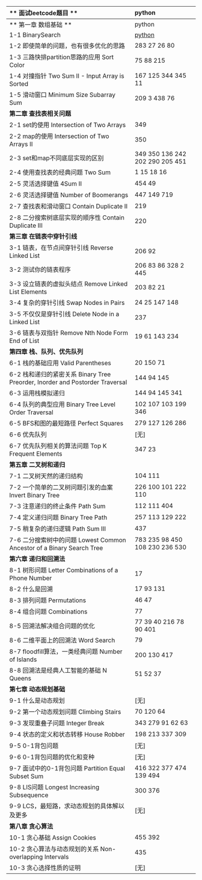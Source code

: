 | ** 面试leetcode题目 **  | python |
| :---  |  :--- |
| ** 第一章 数组基础 **  | python |
| 1-1 BinarySearch   |[python](./Chapter01_ArrayProblem/BinarySearch.py)|
| 1-2 即使简单的问题，也有很多优化的思路 | 283 27 26 80 |
| 1-3 三路快排partition思路的应用 Sort Color | 75 88 215 |
| 1-4 对撞指针 Two Sum II - Input Array is Sorted | 167 125 344 345 11 |
| 1-5 滑动窗口 Minimum Size Subarray Sum | 209 3 438 76 |
| **第二章 查找表相关问题** | | |
| 2-1 set的使用 Intersection of Two Arrays | 349 |
| 2-2 map的使用 Intersection of Two Arrays II | 350 |
| 2-3 set和map不同底层实现的区别 | 349 350 136 242 202 290 205 451 |
| 2-4 使用查找表的经典问题 Two Sum | 1 15 18 16 
| 2-5 灵活选择键值 4Sum II | 454  49 |
| 2-6 灵活选择键值 Number of Boomerangs | 447  149 719 |
| 2-7 查找表和滑动窗口 Contain Duplicate II | 219 |
| 2-8 二分搜索树底层实现的顺序性 Contain Duplicate III | 220 |
| **第三章 在链表中穿针引线** | | |
| 3-1 链表，在节点间穿针引线 Reverse Linked List | 206  92 |
| 3-2 测试你的链表程序 | 206 83 86 328 2 445 |
| 3-3 设立链表的虚拟头结点 Remove Linked List Elements | 203  82 21 |
| 3-4 复杂的穿针引线 Swap Nodes in Pairs | 24  25 147 148 |
| 3-5 不仅仅是穿针引线 Delete Node in a Linked List | 237  |
| 3-6 链表与双指针 Remove Nth Node Form End of List | 19  61 143 234 |
| **第四章 栈、队列、优先队列** | | |
| 6-1 栈的基础应用 Valid Parentheses | 20  150 71 |
| 6-2 栈和递归的紧密关系 Binary Tree Preorder, Inorder and Postorder Traversal | 144 94 145 |
| 6-3 运用栈模拟递归 | 144 94 145  341 |
| 6-4 队列的典型应用 Binary Tree Level Order Traversal | 102  107 103 199 346 |
| 6-5 BFS和图的最短路径 Perfect Squares | 279  127 126 286 |
| 6-6 优先队列 | [无] | [无] |
| 6-7 优先队列相关的算法问题 Top K Frequent Elements | 347  23 |
| **第五章 二叉树和递归** | | 
| 7-1 二叉树天然的递归结构 | 104  111 |
| 7-2 一个简单的二叉树问题引发的血案 Invert Binary Tree | 226  100 101 222 110 |
| 7-3 注意递归的终止条件 Path Sum | 112  111 404 |
| 7-4 定义递归问题 Binary Tree Path | 257  113 129 222 |
| 7-5 稍复杂的递归逻辑 Path Sum III | 437  |
| 7-6 二分搜索树中的问题 Lowest Common Ancestor of a Binary Search Tree | 783 235  98 450 108 230 236 530 |
| **第六章 递归和回溯法** | | | | |
| 8-1 树形问题 Letter Combinations of a Phone Number | 17 | [无] 
| 8-2 什么是回溯 | 17  93 131 |
| 8-3 排列问题 Permutations | 46  47| 
| 8-4 组合问题 Combinations | 77 | [无] |
| 8-5 回溯法解决组合问题的优化 | 77  39 40 216 78 90 401 |
| 8-6 二维平面上的回溯法 Word Search | 79 | [无] |
| 8-7 floodfill算法，一类经典问题 Number of Islands | 200  130 417 |
| 8-8 回溯法是经典人工智能的基础 N Queens | 51  52 37 |
| **第七章 动态规划基础** | | |
| 9-1 什么是动态规划 | [无] | [无] |
| 9-2 第一个动态规划问题 Climbing Stairs | 70 120 64 |
| 9-3 发现重叠子问题 Integer Break | 343  279 91 62 63 |
| 9-4 状态的定义和状态转移 House Robber | 198  213 337 309 |
| 9-5 0-1背包问题 | [无] | [无] |
| 9-6 0-1背包问题的优化和变种 | [无] | [无] |
| 9-7 面试中的0-1背包问题 Partition Equal Subset Sum | 416  322 377 474 139 494 |
| 9-8 LIS问题 Longest Increasing Subsequence | 300  376 |
| 9-9 LCS，最短路，求动态规划的具体解以及更多 | [无] | [无] |
| **第八章 贪心算法** | | |
| 10-1 贪心基础 Assign Cookies | 455  392 |
| 10-2 贪心算法与动态规划的关系 Non-overlapping Intervals | 435 | [无] |
| 10-3 贪心选择性质的证明 | [无] | [无] |
